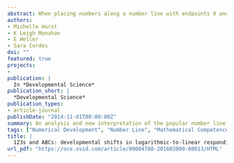 ```yaml
---
abstract: When placing numbers along a number line with endpoints 0 and 1000, children generally space numbers logarithmically until around the age of 7, when they shift to a predominantly linear pattern of responding. This developmental shift of responding on the number placement task has been argued to be indicative of a shift in the format of the underlying representation of number (Siegler & Opfer, 2003). In the current study, we provide evidence from both child and adult participants to suggest that performance on the number placement task may not reflect the structure of the mental number line, but instead is a function of the fluency (i.e. ease) with which the individual can work with the values in the sequence. In Experiment 1, adult participants respond logarithmically when placing numbers on a line with less familiar anchors (1639 to 2897), despite linear responding on control tasks with standard anchors involving a similar range (0 to 1287) and a similar numerical magnitude (2000 to 3000). In Experiment 2, we show a similar developmental shift in childhood from logarithmic to linear responding for a non-numerical sequence with no inherent magnitude (the alphabet). In conclusion, we argue that the developmental trend towards linear behavior on the number line task is a product of successful strategy use and mental fluency with the values of the sequence, resulting from familiarity with endpoints and increased knowledge about general ordering principles of the sequence.
authors:
- Michelle Hurst
- K Leigh Monahan
- E Heller
- Sara Cordes
doi: ""
featured: true
projects:
- 
publication: |
  In *Developmental Science*
publication_short: |
  *Developmental Science*
publication_types: 
- article-journal
publishDate: "2014-11-01T00:00:00Z"
summary: An analysis and new interpretation of the popular number line task.
tags: ["Numerical Development", "Number Line", "Mathematical Competence", "Linear vs Logarithmic"]
title: |
  123s and ABCs: developmental shifts in logarithmic-to-linear responding reflect fluency with sequence values
url_pdf: "https://oce.ovid.com/article/00004788-201602000-00013/HTML"
---
```

